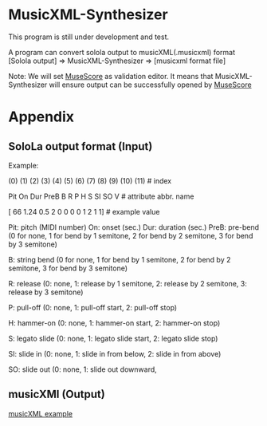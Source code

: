 # MusicXML-Synthesizer

This program is still under development and test.

A program can convert solola output to musicXML(.musicxml) format
[Solola output] => MusicXML-Synthesizer => [musicxml format file]

Note: We will set [MuseScore](https://github.com/musescore/MuseScore) as validation editor. It means that MusicXML-Synthesizer will ensure output can be successfully opened
by [MuseScore](https://github.com/musescore/MuseScore)

# Appendix

## SoloLa output format (Input)

Example:

(0)    (1)   (2)   (3)   (4)   (5)   (6)   (7)   (8)   (9)  (10)  (11) # index
      
Pit     On   Dur  PreB     B     R     P     H     S    SI    SO     V    # attribute abbr. name
      
[    66   1.24   0.5     2     0     0     0     0     1     2     1     1] # example value
  
  Pit:    pitch (MIDI number)
  On:     onset (sec.)
  Dur:    duration (sec.)
  PreB:   pre-bend (0 for none,
                    1 for bend by 1 semitone,
                    2 for bend by 2 semitone,
                    3 for bend by 3 semitone)

  B:      string bend (0 for none,
                       1 for bend by 1 semitone,
                       2 for bend by 2 semitone,
                       3 for bend by 3 semitone)

  R:      release  (0: none, 
                    1: release by 1 semitone,
                    2: release by 2 semitone,
                    3: release by 3 semitone)

  P:      pull-off (0: none, 
                    1: pull-off start,
                    2: pull-off stop)

  H:      hammer-on (0: none,
                     1: hammer-on start,
                     2: hammer-on stop)

  S:      legato slide (0: none,
                        1: legato slide start, 
                        2: legato slide stop)
              
  SI:     slide in (0: none,
                    1: slide in from below,
                    2: slide in from above)

  SO:     slide out (0: none,
                     1: slide out downward,

## musicXMl (Output)
[musicXML example](https://www.musicxml.com/publications/makemusic-recordare/notation-and-analysis/a-sample-musicxml-encoding/)
